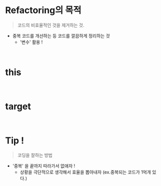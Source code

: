 # Refactoring의 목적
> 코드의 비효율적인 것을 제거하는 것.
- 중복 코드를 개선하는 등 코드를 깔끔하게 정리하는 것
  - '변수' 활용 !

<br>

# this

<br>

# target

<br>

# Tip !
> 코딩을 잘하는 방법
- '중복' 을 끝까지 따라가서 없애자 !
  - 상황을 극단적으로 생각해서 효율을 뽑아내자 (ex.중복되는 코드가 1억개 있다.)
